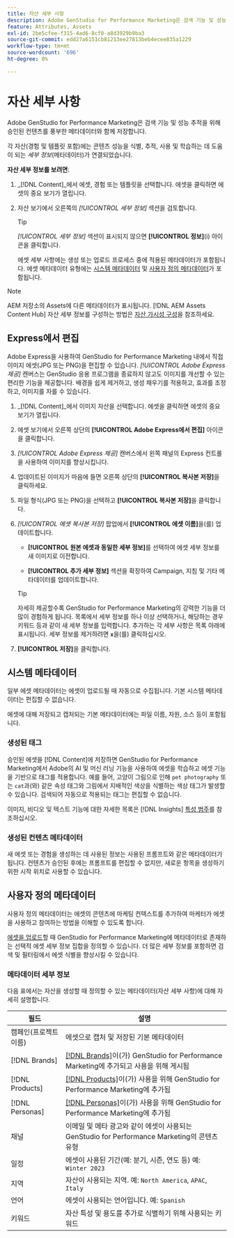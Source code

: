 ```yaml
---
title: 자산 세부 사항
description: Adobe GenStudio for Performance Marketing은 검색 기능 및 성능 추적을 위해 승인된 컨텐츠를 풍부한 메타데이터와 함께 저장합니다.
feature: Attributes, Assets
exl-id: 2be5cfee-f315-4ad6-8cf0-a8d3929b9ba3
source-git-commit: edd27a6151cb81213ee27813beb4ecee835a1229
workflow-type: tm+mt
source-wordcount: '696'
ht-degree: 0%

---
```


# 자산 세부 사항

Adobe GenStudio for Performance Marketing은 검색 기능 및 성능 추적을 위해 승인된 컨텐츠를 풍부한 메타데이터와 함께 저장합니다.

각 자산(경험 및 템플릿 포함)에는 콘텐츠 성능을 식별, 추적, 사용 및 학습하는 데 도움이 되는 _세부 정보_(메타데이터)가 연결되었습니다.

**자산 세부 정보를 보려면**:

1. _[!DNL Content]_에서 에셋, 경험 또는 템플릿을 선택합니다. 에셋을 클릭하면 에셋의 중요 보기가 열립니다.

1. 자산 보기에서 오른쪽의 _[!UICONTROL 세부 정보]_ 섹션을 검토합니다.

   >[!TIP]
   >
   >_[!UICONTROL 세부 정보]_ 섹션이 표시되지 않으면 **[!UICONTROL 정보]**(i) 아이콘을 클릭합니다.

   에셋 세부 사항에는 생성 또는 업로드 프로세스 중에 적용된 메타데이터가 포함됩니다. 에셋 메타데이터 유형에는 [시스템 메타데이터](#system-metadata) 및 [사용자 정의 메타데이터](#user-defined-metadata)가 포함됩니다.

>[!NOTE]
>
>AEM 저장소의 Assets에 다른 메타데이터가 표시됩니다. [!DNL AEM Assets Content Hub] 자산 세부 정보를 구성하는 방법은 [자산 가시성 구성](connect-aem-repo.md#step-4-configure-asset-visibility)을 참조하세요.

## Express에서 편집

Adobe Express을 사용하여 GenStudio for Performance Marketing 내에서 직접 이미지 에셋(JPG 또는 PNG)을 편집할 수 있습니다. _[!UICONTROL Adobe Express 제공]_ 캔버스는 GenStudio 응용 프로그램을 종료하지 않고도 이미지를 개선할 수 있는 편리한 기능을 제공합니다. 배경을 쉽게 제거하고, 생성 채우기를 적용하고, 효과를 조정하고, 이미지를 자를 수 있습니다.

1. _[!DNL Content]_에서 이미지 자산을 선택합니다. 에셋을 클릭하면 에셋의 중요 보기가 열립니다.

1. 에셋 보기에서 오른쪽 상단의 **[!UICONTROL Adobe Express에서 편집]** 아이콘을 클릭합니다.

1. _[!UICONTROL Adobe Express 제공]_ 캔버스에서 왼쪽 패널의 Express 컨트롤을 사용하여 이미지를 향상시킵니다.

1. 업데이트된 이미지가 마음에 들면 오른쪽 상단의 **[!UICONTROL 복사본 저장]**&#x200B;을 클릭하세요.

1. 파일 형식(JPG 또는 PNG)을 선택하고 **[!UICONTROL 복사본 저장]**&#x200B;을 클릭합니다.

1. _[!UICONTROL 에셋 복사본 저장]_ 팝업에서 **[!UICONTROL 에셋 이름]**&#x200B;을(를) 업데이트합니다.

   - **[!UICONTROL 원본 에셋과 동일한 세부 정보]**&#x200B;를 선택하여 에셋 세부 정보를 새 이미지로 이전합니다.

   - **[!UICONTROL 추가 세부 정보]** 섹션을 확장하여 Campaign, 지침 및 기타 메타데이터를 업데이트합니다.

   >[!TIP]
   >
   >자세히 제공할수록 GenStudio for Performance Marketing의 강력한 기능을 더 많이 경험하게 됩니다. 목록에서 세부 정보를 하나 이상 선택하거나, 해당하는 경우 키워드 등과 같이 새 세부 정보를 입력합니다. 추가하는 각 세부 사항은 목록 아래에 표시됩니다. 세부 정보를 제거하려면 **`x`**&#x200B;을(를) 클릭하십시오.

1. **[!UICONTROL 저장]**&#x200B;을 클릭합니다.

## 시스템 메타데이터

일부 에셋 메타데이터는 에셋이 업로드될 때 자동으로 수집됩니다. 기본 시스템 메타데이터는 편집할 수 없습니다.

에셋에 대해 저장되고 캡처되는 기본 메타데이터에는 파일 이름, 차원, 소스 등이 포함됩니다.

### 생성된 태그

승인된 에셋을 [!DNL Content]에 저장하면 GenStudio for Performance Marketing에서 Adobe의 AI 및 머신 러닝 기능을 사용하여 에셋을 학습하고 에셋 기능을 기반으로 태그를 적용합니다. 예를 들어, 고양이 그림으로 인해 `pet photography` 또는 `cat`과(와) 같은 속성 태그와 그림에서 지배적인 색상을 식별하는 색상 태그가 발생할 수 있습니다. 검색되어 자동으로 적용되는 태그는 편집할 수 없습니다.

이미지, 비디오 및 텍스트 기능에 대한 자세한 목록은 [!DNL Insights] [특성 범주](/help/user-guide/insights/attribute-category.md)를 참조하십시오.

### 생성된 컨텐츠 메타데이터

새 에셋 또는 경험을 생성하는 데 사용된 정보는 사용된 프롬프트와 같은 메타데이터가 됩니다. 컨텐츠가 승인된 후에는 프롬프트를 편집할 수 없지만, 새로운 항목을 생성하기 위한 시작 위치로 사용할 수 있습니다.

## 사용자 정의 메타데이터

사용자 정의 메타데이터는 에셋의 콘텐츠에 마케팅 컨텍스트를 추가하여 마케터가 에셋을 사용하고 참여하는 방법을 이해할 수 있도록 합니다.

[에셋을 업로드](/help/user-guide/content/manage-assets.md#add-assets)할 때 GenStudio for Performance Marketing에 메타데이터로 존재하는 선택적 에셋 세부 정보 집합을 정의할 수 있습니다. 더 많은 세부 정보를 포함하면 검색 및 필터링에서 에셋 식별을 향상시킬 수 있습니다.

### 메타데이터 세부 정보

다음 표에서는 자산을 생성할 때 정의할 수 있는 메타데이터(자산 세부 사항)에 대해 자세히 설명합니다.

| 필드 | 설명 |
| ------------- | ----------- |
| 캠페인(프로젝트 이름) | 에셋으로 캡처 및 저장된 기본 메타데이터 |
| [!DNL Brands] | [[!DNL Brands]](/help/user-guide/guidelines/brands.md)이(가) GenStudio for Performance Marketing에 추가되고 사용을 위해 게시됨 |
| [!DNL Products] | [[!DNL Products]](/help/user-guide/guidelines/products.md)이(가) 사용을 위해 GenStudio for Performance Marketing에 추가됨 |
| [!DNL Personas] | [[!DNL Personas]](/help/user-guide/guidelines/personas.md)이(가) 사용을 위해 GenStudio for Performance Marketing에 추가됨 |
| 채널 | 이메일 및 메타 광고와 같이 에셋이 사용되는 GenStudio for Performance Marketing의 콘텐츠 유형 |
| 일정 | 에셋이 사용된 기간(예: 분기, 시즌, 연도 등) 예: `Winter 2023` |
| 지역 | 자산이 사용되는 지역. 예: `North America`, `APAC`, `Italy` |
| 언어 | 에셋이 사용되는 언어입니다. 예: `Spanish` |
| 키워드 | 자산 특성 및 용도를 추가로 식별하기 위해 사용되는 키워드 |

<!-- ## History

Expand the _[!UICONTROL History]_ section to view a timeline of approvals and activity.

list other activity, show screenshot?
-->
